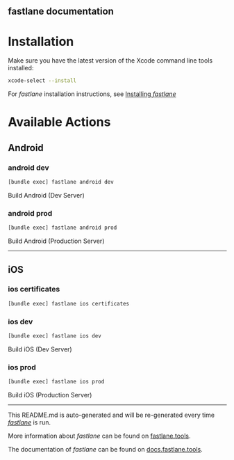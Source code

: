 ## fastlane documentation

# Installation

Make sure you have the latest version of the Xcode command line tools installed:

```sh
xcode-select --install
```

For _fastlane_ installation instructions, see [Installing _fastlane_](https://docs.fastlane.tools/#installing-fastlane)

# Available Actions

## Android

### android dev

```sh
[bundle exec] fastlane android dev
```

Build Android (Dev Server)

### android prod

```sh
[bundle exec] fastlane android prod
```

Build Android (Production Server)

---

## iOS

### ios certificates

```sh
[bundle exec] fastlane ios certificates
```

### ios dev

```sh
[bundle exec] fastlane ios dev
```

Build iOS (Dev Server)

### ios prod

```sh
[bundle exec] fastlane ios prod
```

Build iOS (Production Server)

---

This README.md is auto-generated and will be re-generated every time [_fastlane_](https://fastlane.tools) is run.

More information about _fastlane_ can be found on [fastlane.tools](https://fastlane.tools).

The documentation of _fastlane_ can be found on [docs.fastlane.tools](https://docs.fastlane.tools).
